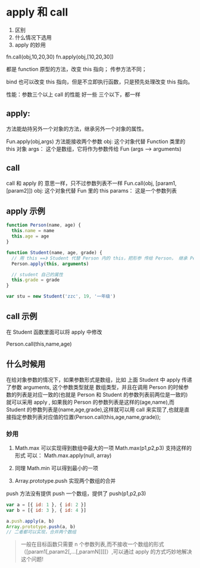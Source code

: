 # apply 和 call

1. 区别
2. 什么情况下选用
3. apply 的妙用

fn.call(obj,10,20,30)
fn.apply(obj,[10,20,30])

都是 function 原型的方法，改变 this 指向；
传参方法不同；

bind 也可以改变 this 指向，但是不立即执行函数，只是预先处理改变 this 指向。

性能：参数三个以上 call 的性能 好一些
三个以下，都一样

## apply:

方法能劫持另外一个对象的方法，继承另外一个对象的属性。

Fun.apply(obj,args) 方法能接收两个参数
obj: 这个对象代替 Function 类里的 this 对象
args： 这个是数组，它将作为参数传给 Fun (args --> arguments)

## call

call 和 apply 的 意思一样，只不过参数列表不一样
Fun.call(obj, [param1,[param2]])
obj: 这个对象代替 Fun 里的 this
params： 这是一个参数列表

## apply 示例

```js
function Person(name, age) {
  this.name = name
  this.age = age
}

function Student(name, age, grade) {
  // 用 this ==》 Student 代替 Person 内的 this，把形参 传给 Person， 继承 Person 内的 this.name = name
  Person.apply(this, arguments)

  // student 自己的属性
  this.grade = grade
}

var stu = new Student('zzc', 19, '一年级')
```

## call 示例

在 Student 函数里面可以将 apply 中修改

Person.call(this,name,age)

## 什么时候用

在给对象参数的情况下，如果参数形式是数组，比如 上面 Student 中 apply 传递了参数 arguments, 这个参数类型就是 数组类型，并且在调用 Person 的时候参数的列表是对应一致的(也就是 Person 和 Student 的参数列表前两位是一致的) 就可以采用 apply , 如果我的 Person 的参数列表是这样的(age,name),而 Student 的参数列表是(name,age,grade),这样就可以用 call 来实现了,也就是直接指定参数列表对应值的位置(Person.call(this,age,name,grade));

### 妙用

1. Math.max 可以实现得到数组中最大的一项
   Math.max(p1,p2,p3) 支持这样的形式
   可以：
   Math.max.apply(null, array)

2. 同理 Math.min 可以得到最小的一项
3. Array.prototype.push 实现两个数组的合并

push 方法没有提供 push 一个数组，提供了 push(p1,p2,p3)

```js
var a = [{ id: 1 }, { id: 2 }]
var b = [{ id: 3 }, { id: 4 }]

a.push.apply(a, b)
Array.prototype.push(a, b)
// 二者都可以实现，合并两个数组
```

> 一般在目标函数只需要 n 个参数列表,而不接收一个数组的形式（[param1[,param2[,…[,paramN]]]]）,可以通过 apply 的方式巧妙地解决这个问题!
